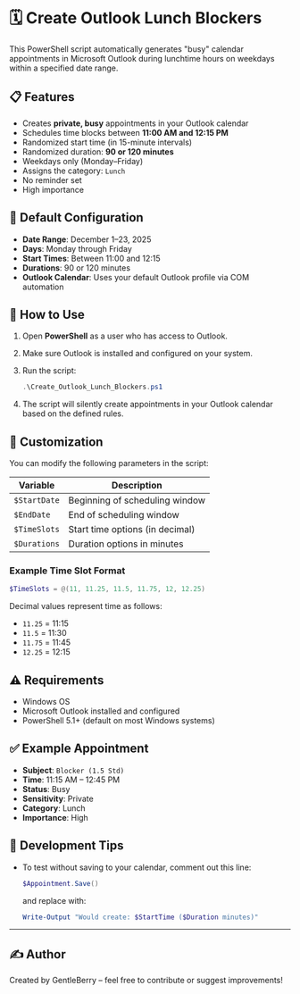 # 🗓️ Create Outlook Lunch Blockers

This PowerShell script automatically generates "busy" calendar appointments in Microsoft Outlook during lunchtime hours on weekdays within a specified date range.

## 📋 Features

- Creates **private, busy** appointments in your Outlook calendar
- Schedules time blocks between **11:00 AM and 12:15 PM**
- Randomized start time (in 15-minute intervals)
- Randomized duration: **90 or 120 minutes**
- Weekdays only (Monday–Friday)
- Assigns the category: `Lunch`
- No reminder set
- High importance

## 📅 Default Configuration

- **Date Range**: December 1–23, 2025  
- **Days**: Monday through Friday  
- **Start Times**: Between 11:00 and 12:15  
- **Durations**: 90 or 120 minutes  
- **Outlook Calendar**: Uses your default Outlook profile via COM automation

## 🚀 How to Use

1. Open **PowerShell** as a user who has access to Outlook.
2. Make sure Outlook is installed and configured on your system.
3. Run the script:

   ```powershell
   .\Create_Outlook_Lunch_Blockers.ps1
   ```

4. The script will silently create appointments in your Outlook calendar based on the defined rules.

## 🔧 Customization

You can modify the following parameters in the script:

| Variable      | Description                        |
|---------------|------------------------------------|
| `$StartDate`  | Beginning of scheduling window     |
| `$EndDate`    | End of scheduling window           |
| `$TimeSlots`  | Start time options (in decimal)    |
| `$Durations`  | Duration options in minutes        |

### Example Time Slot Format
```powershell
$TimeSlots = @(11, 11.25, 11.5, 11.75, 12, 12.25)
```
Decimal values represent time as follows:  
- `11.25` = 11:15  
- `11.5` = 11:30  
- `11.75` = 11:45  
- `12.25` = 12:15

## ⚠️ Requirements

- Windows OS
- Microsoft Outlook installed and configured
- PowerShell 5.1+ (default on most Windows systems)

## ✅ Example Appointment

- **Subject**: `Blocker (1.5 Std)`
- **Time**: 11:15 AM – 12:45 PM
- **Status**: Busy
- **Sensitivity**: Private
- **Category**: Lunch
- **Importance**: High

## 🧪 Development Tips

- To test without saving to your calendar, comment out this line:
  ```powershell
  $Appointment.Save()
  ```
  and replace with:
  ```powershell
  Write-Output "Would create: $StartTime ($Duration minutes)"
  ```

---

## ✍️ Author

Created by GentleBerry – feel free to contribute or suggest improvements!
